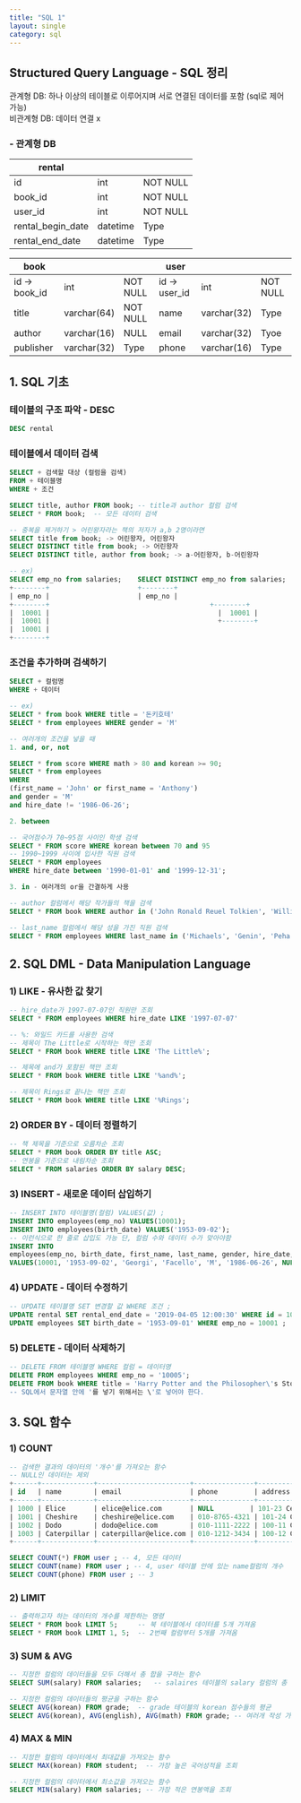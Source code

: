 ```yaml
---
title: "SQL 1"
layout: single
category: sql
---
```


## Structured Query Language - SQL 정리

관계형 DB: 하나 이상의 테이블로 이루어지며 서로 연결된 데이터를 포함 (sql로 제어 가능)  
비관계형 DB: 데이터 연결 x

### - 관계형 DB

| rental            |          |          |
| ----------------- | -------- | -------- |
| id                | int      | NOT NULL |
| book_id           | int      | NOT NULL |
| user_id           | int      | NOT NULL |
| rental_begin_date | datetime | Type     |
| rental_end_date   | datetime | Type     |

| book          |             |          | user          |             |          |
| ------------- | ----------- | -------- | ------------- | ----------- | -------- |
| id -> book_id | int         | NOT NULL | id -> user_id | int         | NOT NULL |
| title         | varchar(64) | NOT NULL | name          | varchar(32) | Type     |
| author        | varchar(16) | NULL     | email         | varchar(32) | Tyoe     |
| publisher     | varchar(32) | Type     | phone         | varchar(16) | Type     |



## 1. SQL 기초



### 테이블의 구조 파악 - DESC

```sql
DESC rental
```

### 테이블에서 데이터 검색

```sql
SELECT + 검색할 대상 (컬럼을 검색)
FROM + 테이블명
WHERE + 조건
```

```sql
SELECT title, author FROM book; -- title과 author 컬럼 검색
SELECT * FROM book;  -- 모든 데이터 검색

-- 중복을 제거하기 > 어린왕자라는 책의 저자가 a,b 2명이라면
SELECT title from book; -> 어린왕자, 어린왕자
SELECT DISTINCT title from book; -> 어린왕자
SELECT DISTINCT title, author from book; -> a-어린왕자, b-어린왕자

-- ex)
SELECT emp_no from salaries;    SELECT DISTINCT emp_no from salaries;
+--------+                      +--------+
| emp_no |                      | emp_no |
+--------+										  +--------+
|  10001 |											|  10001 |
|  10001 |											+--------+
|  10001 |
+--------+
```

### 조건을 추가하며 검색하기

```sql
SELECT + 컬럼명
WHERE + 데이터

-- ex)
SELECT * from book WHERE title = '돈키호테'
SELECT * from employees WHERE gender = 'M'

-- 여러개의 조건을 넣을 때
1. and, or, not

SELECT * from score WHERE math > 80 and korean >= 90;
SELECT * from employees 
WHERE 
(first_name = 'John' or first_name = 'Anthony') 
and gender = 'M' 
and hire_date != '1986-06-26';

2. between

-- 국어점수가 70~95점 사이인 학생 검색
SELECT * FROM score WHERE korean between 70 and 95
-- 1990~1999 사이에 입사한 직원 검색
SELECT * FROM employees 
WHERE hire_date between '1990-01-01' and '1999-12-31'; 

3. in - 여러개의 or을 간결하게 사용

-- author 컬럼에서 해당 작가들의 책을 검색
SELECT * FROM book WHERE author in ('John Ronald Reuel Tolkien', 'William Shakespeare', 'Joanne Kathleen Rowling')

-- last_name 컬럼에서 해당 성을 가진 직원 검색
SELECT * FROM employees WHERE last_name in ('Michaels', 'Genin', 'Peha');
```



## 2. SQL DML - Data Manipulation Language



### 1) LIKE - 유사한 값 찾기

```sql
-- hire_date가 1997-07-07인 직원만 조회
SELECT * FROM employees WHERE hire_date LIKE '1997-07-07'

-- %: 와일드 카드를 사용한 검색
-- 제목이 The Little로 시작하는 책만 조회
SELECT * FROM book WHERE title LIKE 'The Little%';

-- 제목에 and가 포함된 책만 조회
SELECT * FROM book WHERE title LIKE '%and%';

-- 제목이 Rings로 끝나는 책만 조회
SELECT * FROM book WHERE title LIKE '%Rings';
```

### 2) ORDER BY - 데이터 정렬하기

```sql
-- 책 제목을 기준으로 오름차순 조회
SELECT * FROM book ORDER BY title ASC;
-- 연봉을 기준으로 내림차순 조회
SELECT * FROM salaries ORDER BY salary DESC;
```

### 3) INSERT - 새로운 데이터 삽입하기

```sql
-- INSERT INTO 테이블명(컬럼) VALUES(값) ;
INSERT INTO employees(emp_no) VALUES(10001);
INSERT INTO employees(birth_date) VALUES('1953-09-02');
-- 이런식으로 한 줄로 삽입도 가능 단, 컬럼 수와 데이터 수가 맞아야함
INSERT INTO
employees(emp_no, birth_date, first_name, last_name, gender, hire_date, superior_no) 
VALUES(10001, '1953-09-02', 'Georgi', 'Facello', 'M', '1986-06-26', NULL); 
```

### 4) UPDATE - 데이터 수정하기

```sql
-- UPDATE 테이블명 SET 변경할 값 WHERE 조건 ;
UPDATE rental SET rental_end_date = '2019-04-05 12:00:30' WHERE id = 1000 ;
UPDATE employees SET birth_date = '1953-09-01' WHERE emp_no = 10001 ;
```

### 5) DELETE - 데이터 삭제하기

```sql
-- DELETE FROM 테이블명 WHERE 컬럼 = 데이터명
DELETE FROM employees WHERE emp_no = '10005';
DELETE FROM book WHERE title = 'Harry Potter and the Philosopher\'s Stone';
-- SQL에서 문자열 안에 '를 넣기 위해서는 \'로 넣어야 한다.
```



## 3. SQL 함수



### 1) COUNT

```sql
-- 검색한 결과의 데이터의 '개수'를 가져오는 함수
-- NULL인 데이터는 제외
+------+-------------+-----------------------+---------------+------------------+
| id   | name        | email                 | phone         | address          |
+------+-------------+-----------------------+---------------+------------------+
| 1000 | Elice       | elice@elice.com       | NULL         | 101-23 CeileDong |
| 1001 | Cheshire    | cheshire@elice.com    | 010-8765-4321 | 101-24 CeileDong |
| 1002 | Dodo        | dodo@elice.com        | 010-1111-2222 | 100-11 CeileDong |
| 1003 | Caterpillar | caterpillar@elice.com | 010-1212-3434 | 100-12 CeileDong |
+------+-------------+-----------------------+---------------+------------------+

SELECT COUNT(*) FROM user ; -- 4, 모든 데이터
SELECT COUNT(name) FROM user ; -- 4, user 테이블 안에 있는 name컬럼의 개수
SELECT COUNT(phone) FROM user ; -- 3
```

### 2) LIMIT

```sql
-- 출력하고자 하는 데이터의 개수를 제한하는 명령
SELECT * FROM book LIMIT 5;    	-- 북 테이블에서 데이터를 5개 가져옴
SELECT * FROM book LIMIT 1, 5; 	-- 2번째 컬럼부터 5개를 가져옴
```

### 3) SUM & AVG

```sql
-- 지정한 컬럼의 데이터들을 모두 더해서 총 합을 구하는 함수
SELECT SUM(salary) FROM salaries;   -- salaires 테이블의 salary 컬럼의 총 합
```

```sql
-- 지정한 컬럼의 데이터들의 평균을 구하는 함수
SELECT AVG(korean) FROM grade;	-- grade 테이블의 korean 점수들의 평균
SELECT AVG(korean), AVG(english), AVG(math) FROM grade; -- 여러개 작성 가능
```

### 4) MAX & MIN

```sql
-- 지정한 컬럼의 데이터에서 최대값을 가져오는 함수
SELECT MAX(korean) FROM student;  -- 가장 높은 국어성적을 조회
```

```sql
-- 지정한 컬럼의 데이터에서 최소값을 가져오는 함수
SELECT MIN(salary) FROM salaries; -- 가장 적은 연봉액을 조회
```
